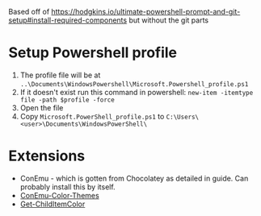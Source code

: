 Based off of https://hodgkins.io/ultimate-powershell-prompt-and-git-setup#install-required-components but without the git parts

# Setup Powershell profile
1. The profile file will be at `..\Documents\WindowsPowershell\Microsoft.Powershell_profile.ps1`
2. If it doesn't exist run this command in powershell: `new-item -itemtype file -path $profile -force`
3. Open the file
4. Copy `Microsoft.PowerShell_profile.ps1` to `C:\Users\<user>\Documents\WindowsPowerShell\`



# Extensions
* ConEmu - which is gotten from Chocolatey as detailed in guide. Can probably install this by itself.
* [ConEmu-Color-Themes](https://github.com/joonro/ConEmu-Color-Themes)
* [Get-ChildItemColor](https://github.com/joonro/Get-ChildItemColor)
